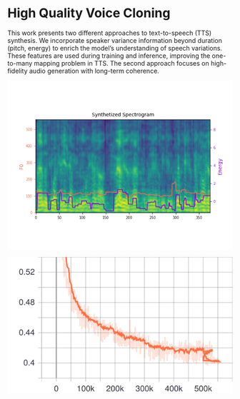 

# High Quality Voice Cloning

This work presents two different approaches to text-to-speech (TTS) synthesis. We incorporate speaker variance information beyond duration (pitch, energy) to enrich the model’s understanding of speech variations. These features are used during training and inference, improving the one-to-many mapping problem in TTS. The second approach focuses on high-fidelity audio generation with long-term coherence.

![](./synthesized.png)

![](./Loss_total_loss.svg)

